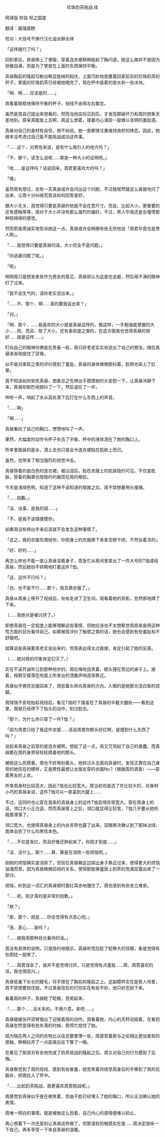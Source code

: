 <p align="center">珍珠奶茶挑战.续</p>

网译版 转自 轻之国度

翻译：最强蛋糕

校对：大括号不换行汉化组水群全体

「这样就行了吗？」

回到家后，真昼换上了便服，穿着连衣裙稍稍挺起了胸问道。她这么做并不是因为骄傲自满，而是为了使放在上面的东西保持平衡。

真昼胸前的隆起勾勒出略显陡峭的起伏，上面巧妙地放置着回家前买的珍珠奶茶的杯子。里面的珍珠奶茶已经被她喝完了，现在杯中装着的是水和一些冰块。

「啊、啊……应该是的……」

周看着稳稳地保持平衡的杯子，视线不由得左右飘忽。

虽然是周自己提出来想看的，然而当他实际见到后，才发现那破坏力和周的想象天差地别。原来真能放上去啊，周这么想着，接着内心涌现一股难以言明的羞耻感。

真昼对自己的身材有自信，倒不如说，她一直都很注重维持良好的体态，因此，她根本没考虑过自己能不能挑战成功这件事。

「……这个，对男性来说，是有什么吸引人的地方吗？」

「不、那个，该怎么说呢……算是一种大小的证明吧。」

「哈……是这样吗？话说回来，周君更喜欢大的吗？」

「噗」

虽然周有想过，总有一天真昼或许会问出这个问题，不过她居然就这么直接地问了出来，让周十分纠结究竟该如何回答是好。

跟大小无关，周觉得只要是真昼的他就不会在意尺寸。而且，比起大小，更重要的还有感触等等，周对于大小并没有那么强烈的偏好。不过，男人毕竟还是会憧憬那种软绵绵的感觉。

然而若是周诚实地告诉她这一点，真昼或许会稍微有些无奈地说「周君毕竟也是男人啊」。

「……我觉得只要是真昼的话，大小完全不是问题。」

「你逃避问题了呢。」

「呃」

明明周只是想发表些作为男友的意见，真昼却认为这是在逃避，然后用不满的眼神盯了过来。

「我不会生气的，请你老实说出来。」

「……不、那个、啊……真的要我说出来？」

「对。」

「啊、那个，……我喜欢的大小就是真昼这样的。像这样，一手勉强能掌握的大小……而、而且，除了大小，还有柔软度之类的，在这方面我也觉得真昼的很好……就是这样……」

盯向自己的眼神仿佛是在责备一般，周只好老老实实地说出了自己的想法，随后真昼渐渐地抿住了双脣。

似乎是对柔软之类的评价感到了羞耻，真昼的身体微微颤抖着，脸颊也染上了红晕。

周不知该如何安抚真昼，想着总之先伸出手摸摸她的头安慰一下，让真昼冷静下来，真昼却剧烈地颤抖了一下，然后退后了一步。

哗啦一声，响起了水从高处落下后打在什么东西上的声音。

「……啊」

「啊……」

真昼看向了自己的胸口，愣愣地叫了一声。

果然，大幅度的动作令杯子失去了平衡，杯中的液体洒在了她的胸口上。

所幸里面装的是水，洒上去也只是会令连衣裙贴在肌肤上而已。

虽然，也带来了相当强烈的视觉冲击。

真昼穿着的是白色的连衣裙，被沾湿后，贴在衣服上的肌肤隐约可见。不仅是肌肤，穿着的胸罩也隐隐约约展现在周的眼前。

今天是浅绿色啊，知道了这种不该知道的情报之后，周不禁想要用头撞墻。

「……抱歉。」

「没、没事，是我的错……」

「不，是我不该随便摸你」

如果周没有伸出手来应该就不会发生这种事情了。

「总之，我的衣服先借给你，你把身上的衣服换下来拿去晾干吧，不然会着凉的」

「好、好的……」

再怎么样也不能一直让真昼湿着身子，周急忙从房间里拿出了一件大号的T恤递给真昼，然后她目不转睛地盯着这件T恤。

「这、这件不行吗？」

「也、也不是不行……那个，我去换衣服了。」

真昼从周身上移开了视线后，匆匆走进了卫生间。周看着她的背影，忽然原地蹲了下来。

（……我绝对是被讨厌了。）

即使真昼在一定程度上能够理解这些事情，但她应该也不太想察觉周原来是用这种性方面的目光看待自己。如果被周评价了触感之类的话，她也会感到有些羞耻和不舒服吧。

就算说是真昼要周老实说出来的，但周表达得太过直接，肯定引起了她的反感。

（……她对我的印象肯定幻灭了。）

实在不该开诚布公到那种地步的，周后悔地自责着，额头撞在旁边的桌子上。接着，拖鞋交替落在地面上所发出的清脆声响逐渐靠近。

真昼似乎换完衣服回来了，周低着头转向真昼的方向，入眼的是她那光洁白皙的双腿。

周惴惴不安地抬起视线后，看见T恤的下摆盖在了真昼的半截大腿处——看到这里，周就已经停下了抬头的动作，别过脸去。

「那个，为什么你只穿了一件T恤？」

「因为周君只给了我这件衣服……话说周君你额头好红啊，是撞到什么东西了吗？」

说起来真昼之前穿的是连衣裙啊，想起了这一点，周又咒骂起了自己的愚蠢。而真昼跪在周的身旁轻轻抚摸着他的额头。

被她这么抚摸着，周也不好再别着头，他转过头去面向真昼时，发现正靠在自己身旁的她现在的模样，正是男性最想让女朋友穿的衣服No.1（根据周的调查）——穿着男友的上衣。

所幸周身材比较高大，因此T恤也比较宽大。周当初也是选了件比较大的，对身材小巧的真昼来说，这件T恤可以一直盖到大腿上……

不过，这同时也让穿在苗条的真昼身上的这件T恤显得异常宽大。穿在周身上的话，领口大小正合适，然而真昼穿上之后，领口就显得比较宽，T恤几乎要从她的肩膀滑落了。

领口宽大，也使得真昼身上的内衣吊带也露了出来。双眼再次确认到了那抹淡绿，周体会到了什么叫男性本色。

「……不仅是发红，而且好像还肿起来了，你刚才到底……」

「没、没什么，那个……算、算是在消除一些烦恼吧。」

刚刚的烦恼确实是消除了，但现在真昼朝这边探出身子靠近过来，使得更大的烦恼汹涌而至。因为真昼微微前倾的关系，使得那能够盛放上奶茶的饱满显露出来了一部分。

烦恼，听到这一词汇的真昼顿时面红耳赤地僵住了。周也感到有些坐立难安。

「……呃，刚才真的是非常的抱歉。」

「欸？」

「那、那个、就是……你会觉得有点恶心吧。」

「恶、恶心……是吗？」

「……被我用那种目光看待的话。」

周没有具体的说明，只是隐约地暗示。真昼听完后眨了眨睁大的双眼，象是觉得有些困扰一般笑了。

「……周君误会了，我并不是觉得讨厌，只是觉得有点羞耻……周、周君喜欢的话，我也很高兴。」

真昼低垂下长长的睫毛，将手按在了胸前的隆起之上。这副模样实在是惹人怜爱，周不禁想要抱住她，不过真昼现在的打扮实在有些不妙，他只好忍耐下来。

看着周的样子，真昼眨了眨眼，苦笑起来，

「……那个……没关系的，不用介意。来吧……」

真昼缓缓张开双臂摆出了迎接着周的动作。周看着她，内心的天秤动摇着，在看到真昼忽然变得有些失落的时候，周慌忙抱住了她。

因为隔在两人之间的衣物比以往还要更薄一些，周感受着那与之前相比更加柔软的感触，稍稍拉开了一点距离后往下瞥了一眼。

在看见了那游刃有余地完成了奶茶挑战的隆起之后，周又对自己的行为感到了后悔。

真昼察觉到了周的视线，感到有些害羞，她苦笑着将绕至周身后的手移到了周的后脑处，把周拉入了怀中。

「……比起奶茶挑战，我更喜欢周君挑战呢。」

周感觉到真昼似乎是在微笑着，但由于脸已经埋入了她的胸口，所以无法确认她的表情。

周唯一明白的事情，就是被她这么抱着，自己内心的感情便难以抑止。

周心想着下一次还是别让真昼这样做了，但那温软的触感实在是……周决定放纵一下自己，再多享受一下来自真昼的温暖。

